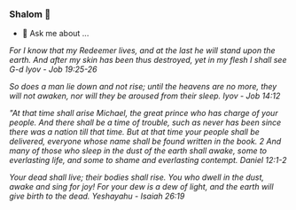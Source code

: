 ### Shalom 👋

- 💬 Ask me about ...

*For I know that my Redeemer lives,
    and at the last he will stand upon the earth.
And after my skin has been thus destroyed,
    yet in my flesh I shall see G-d Iyov - Job 19:25-26*

*So does a man lie down and not rise; until the heavens are no more, they will not awaken, nor will they be aroused from their sleep. Iyov - Job 14:12*

*"At that time shall arise Michael, the great prince who has charge of your people. And there shall be a time of trouble, such as never has been since there was a nation till that time. But at that time your people shall be delivered, everyone whose name shall be found written in the book. 2 And many of those who sleep in the dust of the earth shall awake, some to everlasting life, and some to shame and everlasting contempt. Daniel 12:1-2*


*Your dead shall live; their bodies shall rise.
    You who dwell in the dust, awake and sing for joy!
For your dew is a dew of light,
    and the earth will give birth to the dead. Yeshayahu - Isaiah 26:19*

<!--
**kdcllc/kdcllc** is a ✨ _special_ ✨ repository because its `README.md` (this file) appears on your GitHub profile.

Here are some ideas to get you started:

- 🔭 I’m currently working on ...
- 🌱 I’m currently learning ...
- 👯 I’m looking to collaborate on ...
- 🤔 I’m looking for help with ...
- 💬 Ask me about ...
- 📫 How to reach me: ...
- ⚡ Fun fact: ...
-->
